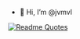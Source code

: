 - 👋 Hi, I’m @jvmvl
<!---
jvmvl/jvmvl is a ✨ special ✨ repository because its `README.md` (this file) appears on your GitHub profile.
You can click the Preview link to take a look at your changes.
--->

<!---
![Jvmvl's GitHub stats](https://github-readme-stats-mu-sepia-24.vercel.app/api?username=jvmvl&show_icons=true&theme=transparent)

[![Top Langs](https://github-readme-stats-mu-sepia-24.vercel.app/api/top-langs/?username=jvmvl&layout=donut&theme=transparent)](https://github.com/jvmvl/github-readme-stats)
--->


[![Readme Quotes](https://quotes-github-readme.vercel.app/api?type=horizontal&theme=nord)](https://github.com/piyushsuthar/github-readme-quotes)
